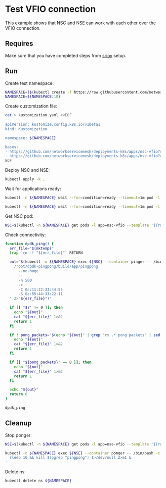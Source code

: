 # Test VFIO connection

This example shows that NSC and NSE can work with each other over the VFIO connection.

## Requires

Make sure that you have completed steps from [sriov](../../sriov) setup.

## Run

Create test namespace:
```bash
NAMESPACE=($(kubectl create -f https://raw.githubusercontent.com/networkservicemesh/deployments-k8s/cfdf8ac23e1a64c83a76ce350f42407341d2435b/examples/use-cases/namespace.yaml)[0])
NAMESPACE=${NAMESPACE:10}
```

Create customization file:
```bash
cat > kustomization.yaml <<EOF
---
apiVersion: kustomize.config.k8s.io/v1beta1
kind: Kustomization

namespace: ${NAMESPACE}

bases:
- https://github.com/networkservicemesh/deployments-k8s/apps/nsc-vfio?ref=cfdf8ac23e1a64c83a76ce350f42407341d2435b
- https://github.com/networkservicemesh/deployments-k8s/apps/nse-vfio?ref=cfdf8ac23e1a64c83a76ce350f42407341d2435b
EOF
```

Deploy NSC and NSE:
```bash
kubectl apply -k .
```

Wait for applications ready:
```bash
kubectl -n ${NAMESPACE} wait --for=condition=ready --timeout=1m pod -l app=nsc-vfio
```
```bash
kubectl -n ${NAMESPACE} wait --for=condition=ready --timeout=1m pod -l app=nse-vfio
```

Get NSC pod:
```bash
NSC=$(kubectl -n ${NAMESPACE} get pods -l app=nsc-vfio --template '{{range .items}}{{.metadata.name}}{{"\n"}}{{end}}')
```

Check connectivity:
```bash
function dpdk_ping() {
  err_file="$(mktemp)"
  trap 'rm -f "${err_file}"' RETURN

  out="$(kubectl -n ${NAMESPACE} exec ${NSC} --container pinger -- /bin/bash -c '\
    /root/dpdk-pingpong/build/app/pingpong                                       \
      --no-huge                                                                  \
      --                                                                         \
      -n 500                                                                     \
      -c                                                                         \
      -C 0a:11:22:33:44:55                                                       \
      -S 0a:55:44:33:22:11                                                       \
  ' 2>"${err_file}")"

  if [[ "$?" != 0 ]]; then
    echo "${out}"
    cat "${err_file}" 1>&2
    return 1
  fi

  if ! pong_packets="$(echo "${out}" | grep "rx .* pong packets" | sed -E 's/rx ([0-9]*) pong packets/\1/g')"; then
    echo "${out}"
    cat "${err_file}" 1>&2
    return 1
  fi

  if [[ "${pong_packets}" == 0 ]]; then
    echo "${out}"
    cat "${err_file}" 1>&2
    return 1
  fi

  echo "${out}"
  return 0
}
```
```bash
dpdk_ping
```

## Cleanup

Stop ponger:
```bash
NSE=$(kubectl -n ${NAMESPACE} get pods -l app=nse-vfio --template '{{range .items}}{{.metadata.name}}{{"\n"}}{{end}}')
```
```bash
kubectl -n ${NAMESPACE} exec ${NSE} --container ponger -- /bin/bash -c '\
  sleep 10 && kill $(pgrep "pingpong") 1>/dev/null 2>&1 &               \
'
```

Delete ns:
```bash
kubectl delete ns ${NAMESPACE}
```
